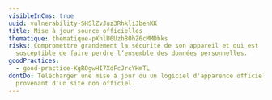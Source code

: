 ```yaml
---
visibleInCms: true
uuid: vulnerability-SHSlZvJuz3RhkliJbehKK
title: Mise à jour source officielles
thematique: thematique-pXhlU6Uzh80hZ6cMMDbks
risks: Compromettre grandement la sécurité de son appareil et qui est
  susceptible de faire perdre l’ensemble des données personnelles.
goodPractices:
  - good-practice-KgROgwHI7XdFcJrcYHmTL
dontDo: Télécharger une mise à jour ou un logiciel d'apparence officiel, mais
  provenant d'un site non officiel.
---
```

